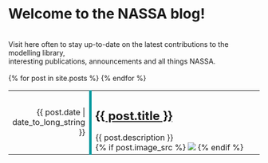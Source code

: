 <h1>Welcome to the NASSA blog!</h1><br>
Visit here often to stay up-to-date on the latest contributions to the modelling library, <br>
interesting publications, announcements and all things NASSA. <br><br>

<table style="border: none; width: 100%;">
  <colgroup>
    <col span="1" style="width: 10%;">
    <col span="1" style="width: 90%;">
  </colgroup>
  {% for post in site.posts %}
    <tr>
      <td style="border-right: 5px solid; border-left: none;border-top: none; border-bottom: none; border-color: #03989E; text-align: right;">
      <time datetime="{{ post.date | date: "%Y-%m-%d" }}">{{ post.date | date_to_long_string }}</time>
      </td>
      <td style="border: none;">
        <h2><a href="/NASSA-hub/{{ post.url }}">{{ post.title }}</a></h2>
        {{ post.description }}<br>
        {% if post.image_src %}
          <img src="[{{site.baseurl}}/assets/{{post.image_src}}]">
        {% endif %}
      </td>
    </tr>
  {% endfor %}
</table>
